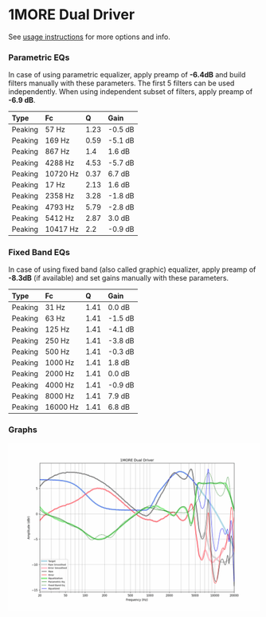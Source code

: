 # 1MORE Dual Driver
See [usage instructions](https://github.com/jaakkopasanen/AutoEq#usage) for more options and info.

### Parametric EQs
In case of using parametric equalizer, apply preamp of **-6.4dB** and build filters manually
with these parameters. The first 5 filters can be used independently.
When using independent subset of filters, apply preamp of **-6.9 dB**.

| Type    | Fc       |    Q | Gain    |
|:--------|:---------|:-----|:--------|
| Peaking | 57 Hz    | 1.23 | -0.5 dB |
| Peaking | 169 Hz   | 0.59 | -5.1 dB |
| Peaking | 867 Hz   | 1.4  | 1.6 dB  |
| Peaking | 4288 Hz  | 4.53 | -5.7 dB |
| Peaking | 10720 Hz | 0.37 | 6.7 dB  |
| Peaking | 17 Hz    | 2.13 | 1.6 dB  |
| Peaking | 2358 Hz  | 3.28 | -1.8 dB |
| Peaking | 4793 Hz  | 5.79 | -2.8 dB |
| Peaking | 5412 Hz  | 2.87 | 3.0 dB  |
| Peaking | 10417 Hz | 2.2  | -0.9 dB |

### Fixed Band EQs
In case of using fixed band (also called graphic) equalizer, apply preamp of **-8.3dB**
(if available) and set gains manually with these parameters.

| Type    | Fc       |    Q | Gain    |
|:--------|:---------|:-----|:--------|
| Peaking | 31 Hz    | 1.41 | 0.0 dB  |
| Peaking | 63 Hz    | 1.41 | -1.5 dB |
| Peaking | 125 Hz   | 1.41 | -4.1 dB |
| Peaking | 250 Hz   | 1.41 | -3.8 dB |
| Peaking | 500 Hz   | 1.41 | -0.3 dB |
| Peaking | 1000 Hz  | 1.41 | 1.8 dB  |
| Peaking | 2000 Hz  | 1.41 | 0.0 dB  |
| Peaking | 4000 Hz  | 1.41 | -0.9 dB |
| Peaking | 8000 Hz  | 1.41 | 7.9 dB  |
| Peaking | 16000 Hz | 1.41 | 6.8 dB  |

### Graphs
![](./1MORE%20Dual%20Driver.png)